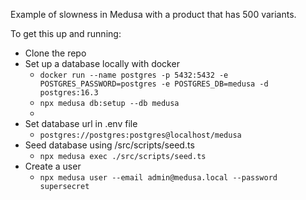 Example of slowness in Medusa with a product that has 500 variants.

To get this up and running:
- Clone the repo
- Set up a database locally with docker
  - `docker run --name postgres -p 5432:5432 -e POSTGRES_PASSWORD=postgres -e POSTGRES_DB=medusa -d postgres:16.3`
  - `npx medusa db:setup --db medusa`
  - 
- Set database url in .env file
  - `postgres://postgres:postgres@localhost/medusa`
- Seed database using /src/scripts/seed.ts
  - `npx medusa exec ./src/scripts/seed.ts`
- Create a user
  - `npx medusa user --email admin@medusa.local --password supersecret`
